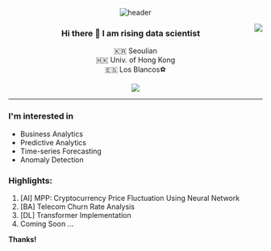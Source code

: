 <div align="center">
  
  ![header](https://capsule-render.vercel.app/api?type=soft&color=gradient&height=80&section=header&text=Michael%20Inbum%20Chong&fontSize=50)

  
<img align="right" src="https://github-readme-stats.vercel.app/api/top-langs/?username=wjddlsqja13&theme=dracula&exclude_repo=Computer-Science-Engineering&layout=compact&langs_count=10"/>
  

### Hi there 👋 I am rising data scientist
  
🇰🇷 Seoulian <br>
🇭🇰 Univ. of Hong Kong <br>
🇪🇸 Los Blancos⚽️ <br>
 
 <a href="https://github.com/wjddlsqja13"><img src="https://hits.seeyoufarm.com/api/count/incr/badge.svg?url=https%3A%2F%2Fgithub.com%2Fseondal&count_bg=%23000000&title_bg=%23000000&icon=github.svg&icon_color=%23E7E7E7&title=GitHub&edge_flat=false)"/></a>

  ---

  </div>

### I'm interested in
  
- Business Analytics
- Predictive Analytics
- Time-series Forecasting
- Anomaly Detection
  
### Highlights:
  
1. [AI] MPP: Cryptocurrency Price Fluctuation Using Neural Network
2. [BA] Telecom Churn Rate Analysis
3. [DL] Transformer Implementation
4. Coming Soon ...


**Thanks!** <br>
  

  


<!--
**wjddlsqja13/wjddlsqja13** is a ✨ _special_ ✨ repository because its `README.md` (this file) appears on your GitHub profile.

Here are some ideas to get you started:

- 🔭 I’m currently working on ...
- 🌱 I’m currently learning ...
- 👯 I’m looking to collaborate on ...
- 🤔 I’m looking for help with ...
- 💬 Ask me about ...
- 📫 How to reach me: ...
- 😄 Pronouns: ...
- ⚡ Fun fact: ...
-->
